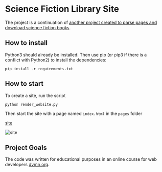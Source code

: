 ﻿# Science Fiction Library Site
 
The project is a continuation of [another project created to parse pages and download science fiction books](https://github.com/svgen83/book_parser).

## How to install

Python3 should already be installed.
Then use pip (or pip3 if there is a conflict with Python2) to install the dependencies:
```
pip install -r requirements.txt
```

## How to start

To create a site, run the script
```
python render_website.py
```
Then start the site with a page named `index.html` in the `pages` folder

[site](https://svgen83.github.io/sci-fi_library/)

![site](https://user-images.githubusercontent.com/61458549/209626259-50f36814-b698-49de-9926-af3b2c8c7b48.jpg)


## Project Goals

The code was written for educational purposes in an online course for web developers [dvmn.org](https://dvmn.org/).